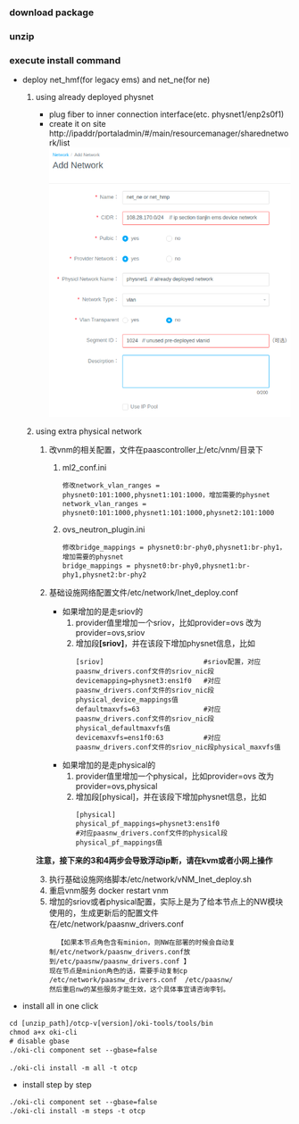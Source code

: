 ### download package
### unzip 
### execute install command
- deploy net_hmf(for legacy ems) and net_ne(for ne)
    1. using already deployed physnet
        - plug fiber to inner connection interface(etc. physnet1/enp2s0f1)
        - create it on site  http://ipaddr/portaladmin/#/main/resourcemanager/sharednetwork/list
        ![create network](./create_network_using_physical_net.png)
    2. using extra physical network
        1. 改vnm的相关配置，文件在paascontroller上/etc/vnm/目录下
            1. ml2_conf.ini 
                ```
                修改network_vlan_ranges = physnet0:101:1000,physnet1:101:1000，增加需要的physnet
                network_vlan_ranges = physnet0:101:1000,physnet1:101:1000,physnet2:101:1000
                ```
            2. ovs_neutron_plugin.ini 
                ```
                修改bridge_mappings = physnet0:br-phy0,physnet1:br-phy1，增加需要的physnet
                bridge_mappings = physnet0:br-phy0,physnet1:br-phy1,physnet2:br-phy2
                ```
         
        2. 基础设施网络配置文件/etc/network/Inet_deploy.conf
            - 如果增加的是走sriov的
                1. provider值里增加一个sriov，比如provider=ovs 改为 provider=ovs,sriov
                2. 增加段<b>[sriov]</b>，并在该段下增加physnet信息，比如
                    ```
                    [sriov]                         #sriov配置，对应paasnw_drivers.conf文件的sriov_nic段
                    devicemapping=physnet3:ens1f0   #对应paasnw_drivers.conf文件的sriov_nic段physical_device_mappings值
                    defaultmaxvfs=63                #对应paasnw_drivers.conf文件的sriov_nic段physical_defaultmaxvfs值
                    devicemaxvfs=ens1f0:63          #对应paasnw_drivers.conf文件的sriov_nic段physical_maxvfs值
                    ```
            - 如果增加的是走physical的
                1. provider值里增加一个physical，比如provider=ovs 改为 provider=ovs,physical
                2. 增加段[physical]，并在该段下增加physnet信息，比如
                    ```
                    [physical]
                    physical_pf_mappings=physnet3:ens1f0                        #对应paasnw_drivers.conf文件的physical段physical_pf_mappings值
                    ```
        <b>注意，接下来的3和4两步会导致浮动ip断，请在kvm或者小网上操作</b>
        
        3. 执行基础设施网络脚本/etc/network/vNM_Inet_deploy.sh
        4. 重启vnm服务 docker restart vnm
        5. 增加的sriov或者physical配置，实际上是为了给本节点上的NW模块使用的，生成更新后的配置文件在/etc/network/paasnw_drivers.conf
            ```
              【如果本节点角色含有minion，则NW在部署的时候会自动复制/etc/network/paasnw_drivers.conf放到/etc/paasnw/paasnw_drivers.conf 】
            现在节点是minion角色的话，需要手动复制cp /etc/network/paasnw_drivers.conf  /etc/paasnw/
            然后重启nw的某些服务才能生效，这个具体事宜请咨询李钊。
            ```

- install all in one click

```
cd [unzip_path]/otcp-v[version]/oki-tools/tools/bin
chmod a+x oki-cli
# disable gbase
./oki-cli component set --gbase=false

./oki-cli install -m all -t otcp
```
- install step by step
```
./oki-cli component set --gbase=false
./oki-cli install -m steps -t otcp

``` 

